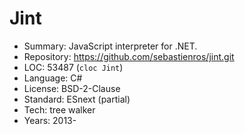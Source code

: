 # Jint

* Summary:    JavaScript interpreter for .NET.
* Repository: https://github.com/sebastienros/jint.git
* LOC:        53487 (`cloc Jint`)
* Language:   C#
* License:    BSD-2-Clause
* Standard:   ESnext (partial)
* Tech:       tree walker
* Years:      2013-
